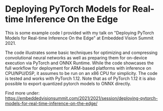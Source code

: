 # Deploying PyTorch Models for Real-time Inference On the Edge

This is some example code I provided with my talk on "Deploying PyTorch Models for Real-time Inference On the Edge" at Embedded Vision Summit 2021.

The code illustrates some basic techniques for optimizing and compressing convolutional neural networks as well as preparing them for on-device execution via PyTorch and ONNX Runtime.
While the code showcases the full workflow for deployment for ARM-based platforms with inference on CPU/NPU/DSP, it assumes to be run on an x86 CPU for simplicity.
The code is tested and works with PyTorch 1.12. Note that as of PyTorch 1.12 it is also possible to export quantized pytorch models to ONNX directly.

Find more under:
https://embeddedvisionsummit.com/2021/2021/session/deploying-pytorch-models-for-real-time-inference-on-the-edge/
